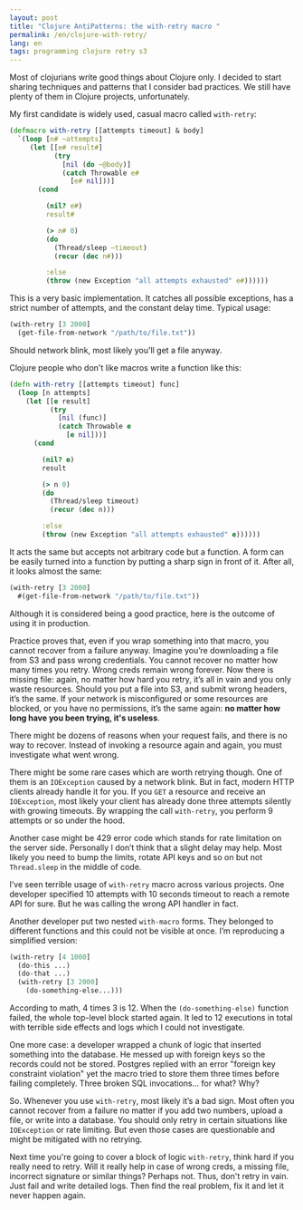 ```yaml
---
layout: post
title: "Clojure AntiPatterns: the with-retry macro "
permalink: /en/clojure-with-retry/
lang: en
tags: programming clojure retry s3
---
```


Most of clojurians write good things about Clojure only. I decided to start
sharing techniques and patterns that I consider bad practices. We still have
plenty of them in Clojure projects, unfortunately.

My first candidate is widely used, casual macro called `with-retry`:

~~~clojure
(defmacro with-retry [[attempts timeout] & body]
  `(loop [n# ~attempts]
     (let [[e# result#]
           (try
             [nil (do ~@body)]
             (catch Throwable e#
               [e# nil]))]
       (cond

         (nil? e#)
         result#

         (> n# 0)
         (do
           (Thread/sleep ~timeout)
           (recur (dec n#)))

         :else
         (throw (new Exception "all attempts exhausted" e#))))))
~~~

This is a very basic implementation. It catches all possible exceptions, has a
strict number of attempts, and the constant delay time. Typical usage:

~~~clojure
(with-retry [3 2000]
  (get-file-from-network "/path/to/file.txt"))
~~~

Should network blink, most likely you'll get a file anyway.

Clojure people who don't like macros write a function like this:

~~~clojure
(defn with-retry [[attempts timeout] func]
  (loop [n attempts]
    (let [[e result]
          (try
            [nil (func)]
            (catch Throwable e
              [e nil]))]
      (cond

        (nil? e)
        result

        (> n 0)
        (do
          (Thread/sleep timeout)
          (recur (dec n)))

        :else
        (throw (new Exception "all attempts exhausted" e))))))
~~~

It acts the same but accepts not arbitrary code but a function. A form can be
easily turned into a function by putting a sharp sign in front of it. After all,
it looks almost the same:

~~~clojure
(with-retry [3 2000]
  #(get-file-from-network "/path/to/file.txt"))
~~~

Although it is considered being a good practice, here is the outcome of using it
in production.

Practice proves that, even if you wrap something into that macro, you cannot
recover from a failure anyway. Imagine you’re downloading a file from S3 and
pass wrong credentials. You cannot recover no matter how many times you
retry. Wrong creds remain wrong forever. Now there is missing file: again, no
matter how hard you retry, it’s all in vain and you only waste resources. Should
you put a file into S3, and submit wrong headers, it’s the same. If your network
is misconfigured or some resources are blocked, or you have no permissions, it’s
the same again: **no matter how long have you been trying, it's useless**.

There might be dozens of reasons when your request fails, and there is no way to
recover. Instead of invoking a resource again and again, you must investigate
what went wrong.

There might be some rare cases which are worth retrying though. One of them is
an `IOException` caused by a network blink. But in fact, modern HTTP clients
already handle it for you. If you `GET` a resource and receive an `IOException`,
most likely your client has already done three attempts silently with growing
timeouts. By wrapping the call `with-retry`, you perform 9 attempts or so under
the hood.

Another case might be 429 error code which stands for rate limitation on the
server side. Personally I don’t think that a slight delay may help. Most likely
you need to bump the limits, rotate API keys and so on but not `Thread.sleep` in
the middle of code.

I’ve seen terrible usage of `with-retry` macro across various projects. One
developer specified 10 attempts with 10 seconds timeout to reach a remote API
for sure. But he was calling the wrong API handler in fact.

Another developer put two nested `with-macro` forms. They belonged to different
functions and this could not be visible at once. I’m reproducing a simplified
version:

~~~clojure
(with-retry [4 1000]
  (do-this ...)
  (do-that ...)
  (with-retry [3 2000]
    (do-something-else...)))
~~~

According to math, 4 times 3 is 12. When the `(do-something-else)` function
failed, the whole top-level block started again. It led to 12 executions in
total with terrible side effects and logs which I could not investigate.

One more case: a developer wrapped a chunk of logic that inserted something into
the database. He messed up with foreign keys so the records could not be
stored. Postgres replied with an error "foreign key constraint violation" yet
the macro tried to store them three times before failing completely. Three
broken SQL invocations... for what? Why?

So. Whenever you use `with-retry`, most likely it’s a bad sign. Most often you
cannot recover from a failure no matter if you add two numbers, upload a file,
or write into a database. You should only retry in certain situations like
`IOException` or rate limiting. But even those cases are questionable and might
be mitigated with no retrying.

Next time you're going to cover a block of logic `with-retry`, think hard if you
really need to retry. Will it really help in case of wrong creds, a missing
file, incorrect signature or similar things? Perhaps not. Thus, don't retry in
vain. Just fail and write detailed logs. Then find the real problem, fix it and
let it never happen again.
